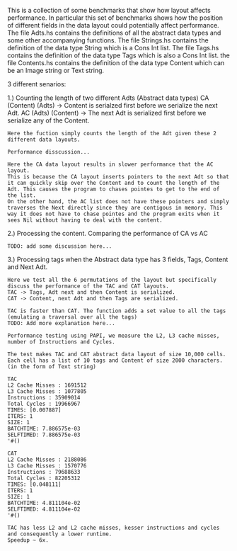 This is a collection of some benchmarks that show how layout affects performance.
In particular this set of benchmarks shows how the position of different fields in the data layout could potentially affect performance. 
The file Adts.hs contains the definitions of all the abstract data types and some other accompanying functions.
The file Strings.hs contains the definition of the data type String which is a Cons Int list. 
The file Tags.hs contains the definition of the data type Tags which is also a Cons Int list. 
the file Contents.hs contains the definition of the data type Content which can be an Image string or Text string. 

3 different senarios: 

1.) Counting the length of two different Adts (Abstract data types) 
    CA (Content) (Adts) -> Content is serialzed first before we serialize the next Adt. 
    AC (Adts) (Content) -> The next Adt is serialized first before we serialize any of the Content. 
    
    Here the fuction simply counts the length of the Adt given these 2 different data layouts. 
    
    Performance disscussion... 
    
    Here the CA data layout results in slower performance that the AC layout. 
    This is because the CA layout inserts pointers to the next Adt so that it can quickly skip over the Content and to count the length of the Adt. This causes the program to chases pointes to get to the end of the list. 
    On the other hand, the AC list does not have these pointers and simply traverses the Next directly since they are contigous in memory. This way it does not have to chase pointes and the program exits when it sees Nil without having to deal with the content. 
    
    
2.) Processing the content. Comparing the performance of CA vs AC

    TODO: add some discussion here... 


3.) Processing tags when the Abstract data type has 3 fields, Tags, Content and Next Adt. 

    Here we test all the 6 permutations of the layout but specifically discuss the performance of the TAC and CAT layouts. 
    TAC -> Tags, Adt next and then Content is serialized. 
    CAT -> Content, next Adt and then Tags are serialized. 
    
    TAC is faster than CAT. The function adds a set value to all the tags (emulating a traversal over all the tags)
    TODO: Add more explanation here...
    
    Performance testing using PAPI, we measure the L2, L3 cache misses, number of Instructions and Cycles. 
    
    The test makes TAC and CAT abstract data layout of size 10,000 cells. 
    Each cell has a list of 10 tags and Content of size 2000 characters. (in the form of Text string)   
    
    TAC
    L2 Cache Misses : 1691512
    L3 Cache Misses : 1077805
    Instructions : 35909014
    Total Cycles : 19966967
    TIMES: [0.007887]
    ITERS: 1
    SIZE: 1
    BATCHTIME: 7.886575e-03
    SELFTIMED: 7.886575e-03
    '#()    
    
    CAT
    L2 Cache Misses : 2188086
    L3 Cache Misses : 1570776
    Instructions : 79688633
    Total Cycles : 82205312
    TIMES: [0.048111]
    ITERS: 1
    SIZE: 1
    BATCHTIME: 4.811104e-02
    SELFTIMED: 4.811104e-02
    '#()
    
    TAC has less L2 and L2 cache misses, kesser instructions and cycles and consequently a lower runtime. 
    Speedup ~ 6x.
    
